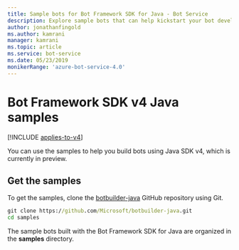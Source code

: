 ```yaml
---
title: Sample bots for Bot Framework SDK for Java - Bot Service
description: Explore sample bots that can help kickstart your bot development with the Bot Framework SDK for Java.
author: jonathanfingold
ms.author: kamrani
manager: kamrani
ms.topic: article
ms.service: bot-service
ms.date: 05/23/2019
monikerRange: 'azure-bot-service-4.0' 
---
```


# Bot Framework SDK v4 Java samples

[!INCLUDE [applies-to-v4](../includes/applies-to-v4-current.md)]

You can use the samples to help you build bots using Java SDK v4, which is currently in preview.

## Get the samples
To get the samples, clone the [botbuilder-java](https://github.com/Microsoft/botbuilder-java) GitHub repository using Git.

```cmd
git clone https://github.com/Microsoft/botbuilder-java.git
cd samples
```
The sample bots built with the Bot Framework SDK for Java are organized in the **samples** directory.
